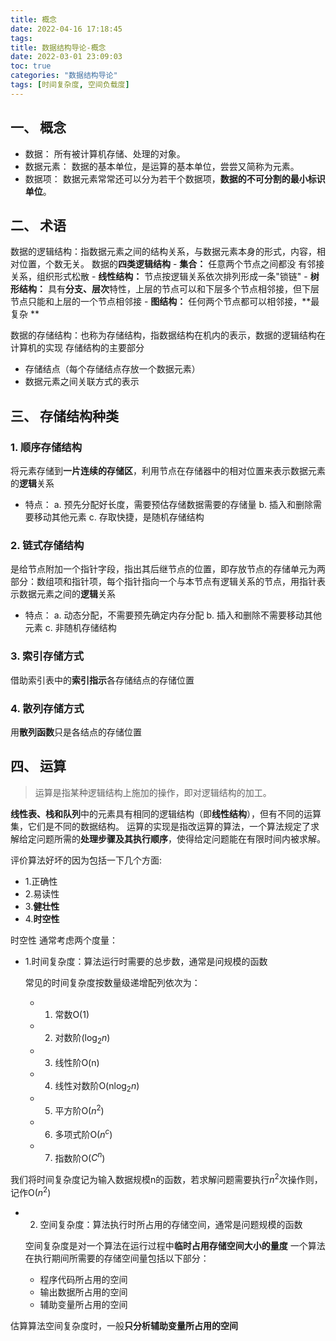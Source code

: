 ```yaml
---
title: 概念
date: 2022-04-16 17:18:45
tags:
title: 数据结构导论-概念
date: 2022-03-01 23:09:03
toc: true
categories: "数据结构导论"
tags: [时间复杂度, 空间负载度]
---
```


## 一、 概念
   - 数据： 所有被计算机存储、处理的对象。
   - 数据元素： 数据的基本单位，是运算的基本单位，尝尝又简称为元素。
   - 数据项： 数据元素常常还可以分为若干个数据项，**数据的不可分割的最小标识单位**。

## 二、 术语
 数据的逻辑结构：指数据元素之间的结构关系，与数据元素本身的形式，内容，相对位置，个数无关。
 数据的**四类逻辑结构**
    - **集合：** 任意两个节点之间都没 有邻接关系，组织形式松散
    - **线性结构：** 节点按逻辑关系依次排列形成一条"锁链"
    - **树形结构：** 具有**分支、层次**特性，上层的节点可以和下层多个节点相邻接，但下层节点只能和上层的一个节点相邻接
    - **图结构：** 任何两个节点都可以相邻接，**最复杂 **

数据的存储结构：也称为存储结构，指数据结构在机内的表示，数据的逻辑结构在计算机的实现
存储结构的主要部分
 - 存储结点（每个存储结点存放一个数据元素）
 - 数据元素之间关联方式的表示

## 三、 存储结构种类

### 1. 顺序存储结构
   将元素存储到**一片连续的存储区**，利用节点在存储器中的相对位置来表示数据元素的**逻辑**关系

   * 特点：
   a. 预先分配好长度，需要预估存储数据需要的存储量
   b. 插入和删除需要移动其他元素
   c. 存取快捷，是随机存储结构

### 2. 链式存储结构
   是给节点附加一个指针字段，指出其后继节点的位置，即存放节点的存储单元为两部分：数组项和指针项，每个指针指向一个与本节点有逻辑关系的节点，用指针表示数据元素之间的**逻辑**关系

   * 特点：
    a. 动态分配，不需要预先确定内存分配
    b. 插入和删除不需要移动其他元素
    c. 非随机存储结构

### 3. 索引存储方式
   借助索引表中的**索引指示**各存储结点的存储位置

### 4. 散列存储方式
   用**散列函数**只是各结点的存储位置
  
## 四、 运算
> 运算是指某种逻辑结构上施加的操作，即对逻辑结构的加工。

**线性表、栈和队列**中的元素具有相同的逻辑结构（即**线性结构**），但有不同的运算集，它们是不同的数据结构。
运算的实现是指改运算的算法，一个算法规定了求解给定问题所需的**处理步骤及其执行顺序**，使得给定问题能在有限时间内被求解。

评价算法好坏的因为包括一下几个方面:
   - 1.正确性 
   - 2.易读性
   - 3.**健壮性**
   - 4.**时空性**

时空性 通常考虑两个度量：
  - 1.时间复杂度：算法运行时需要的总步数，通常是问规模的函数
  
      常见的时间复杂度按数量级递增配列依次为：
      - 1. 常数O(1)
      - 2. 对数阶($\log_{2}n$)
      - 3. 线性阶O(n)
      - 4. 线性对数阶O(n$\log_{2}n$)
      - 5. 平方阶O($n^{2}$)
      - 6. 多项式阶O($n^{c}$)
      - 7. 指数阶O($C^{n}$)

我们将时间复杂度记为输入数据规模n的函数，若求解问题需要执行$n^{2}$次操作则，记作O($n^{2}$) 

  - 2. 空间复杂度：算法执行时所占用的存储空间，通常是问题规模的函数

      空间复杂度是对一个算法在运行过程中**临时占用存储空间大小的量度**
      一个算法在执行期间所需要的存储空间量包括以下部分：
      - 程序代码所占用的空间
      - 输出数据所占用的空间
      - 辅助变量所占用的空间 

   估算算法空间复杂度时，一般**只分析辅助变量所占用的空间**